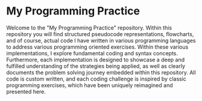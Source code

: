 # My Programming Practice

Welcome to the "My Programming Practice" repository.
Within this repository you will find structured pseudocode representations, flowcharts, and of course, actual code I have written in various programming languages to address various programming oriented exercises.
Within these various implementations, I explore fundamental coding and syntax concepts. 
Furthermore, each implementation is designed to showcase a deep and fulfilled understanding of the strategies being applied, as well as clearly documents the problem solving journey embedded within this repository. 
All code is custom written, and each coding challenge is inspired by classic programming exercises, which have been uniquely reimagined and presented here.
